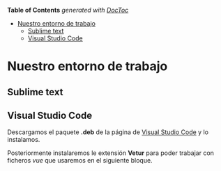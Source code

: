 <!-- START doctoc generated TOC please keep comment here to allow auto update -->
<!-- DON'T EDIT THIS SECTION, INSTEAD RE-RUN doctoc TO UPDATE -->
**Table of Contents**  *generated with [DocToc](https://github.com/thlorenz/doctoc)*

- [Nuestro entorno de trabajo](#nuestro-entorno-de-trabajo)
  - [Sublime text](#sublime-text)
  - [Visual Studio Code](#visual-studio-code)

<!-- END doctoc generated TOC please keep comment here to allow auto update -->

# Nuestro entorno de trabajo

## Sublime text


## Visual Studio Code
Descargamos el paquete **.deb** de la página de [Visual Studio Code](https://code.visualstudio.com/Download) y lo instalamos.

Posteriormente instalaremos le extensión **Vetur** para poder trabajar con ficheros _vue_ que usaremos en el siguiente bloque.

